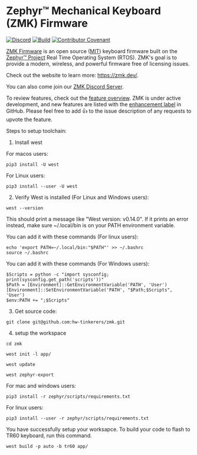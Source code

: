 # Zephyr™ Mechanical Keyboard (ZMK) Firmware

[![Discord](https://img.shields.io/discord/719497620560543766)](https://zmk.dev/community/discord/invite)
[![Build](https://github.com/zmkfirmware/zmk/workflows/Build/badge.svg)](https://github.com/zmkfirmware/zmk/actions)
[![Contributor Covenant](https://img.shields.io/badge/Contributor%20Covenant-v2.0%20adopted-ff69b4.svg)](CODE_OF_CONDUCT.md)

[ZMK Firmware](https://zmk.dev/) is an open source ([MIT](LICENSE)) keyboard firmware built on the [Zephyr™ Project](https://www.zephyrproject.org/) Real Time Operating System (RTOS). ZMK's goal is to provide a modern, wireless, and powerful firmware free of licensing issues.

Check out the website to learn more: https://zmk.dev/.

You can also come join our [ZMK Discord Server](https://zmk.dev/community/discord/invite).

To review features, check out the [feature overview](https://zmk.dev/docs/). ZMK is under active development, and new features are listed with the [enhancement label](https://github.com/zmkfirmware/zmk/issues?q=is%3Aissue+is%3Aopen+label%3Aenhancement) in GitHub. Please feel free to add 👍 to the issue description of any requests to upvote the feature.

Steps to setup toolchain:

1. Install west

For macos users:

```
pip3 install -U west
```

For Linux users:

```
pip3 install --user -U west
```

2. Verify West is installed (For Linux and Windows users):

```
west --version
```

This should print a message like "West version: v0.14.0". If it prints an error instead, make sure ~/.local/bin is on your PATH environment variable.

You can add it with these commands (For linux users):

```
echo 'export PATH=~/.local/bin:"$PATH"' >> ~/.bashrc
source ~/.bashrc
```

You can add it with these commands (For Windows users):

```
$Scripts = python -c "import sysconfig; print(sysconfig.get_path('scripts'))"
$Path = [Environment]::GetEnvironmentVariable('PATH', 'User')
[Environment]::SetEnvironmentVariable('PATH', "$Path;$Scripts", 'User')
$env:PATH += ";$Scripts"
```

3. Get source code:

```
git clone git@github.com:hw-tinkerers/zmk.git
```

4. setup the workspace

```
cd zmk
```

```
west init -l app/
```

```
west update
```

```
west zephyr-export
```

For mac and windows users:

```
pip3 install -r zephyr/scripts/requirements.txt
```

For linux users:

```
pip3 install --user -r zephyr/scripts/requirements.txt
```

You have successfully setup your worksapce.
To build your code to flash to TR60 keyboard, run this command.

```
west build -p auto -b tr60 app/
```
